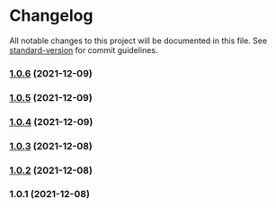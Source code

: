 # Changelog

All notable changes to this project will be documented in this file. See [standard-version](https://github.com/conventional-changelog/standard-version) for commit guidelines.

### [1.0.6](https://github.com/andyFang94/react-antd-cron/compare/v1.0.5...v1.0.6) (2021-12-09)

### [1.0.5](https://github.com/andyFang94/react-antd-cron/compare/v1.0.4...v1.0.5) (2021-12-09)

### [1.0.4](https://github.com/andyFang94/react-antd-cron/compare/v1.0.3...v1.0.4) (2021-12-09)

### [1.0.3](https://github.com/andyFang94/react-antd-cron/compare/v1.0.2...v1.0.3) (2021-12-08)

### [1.0.2](https://github.com/andyFang94/react-antd-cron/compare/v1.0.1...v1.0.2) (2021-12-08)

### 1.0.1 (2021-12-08)
